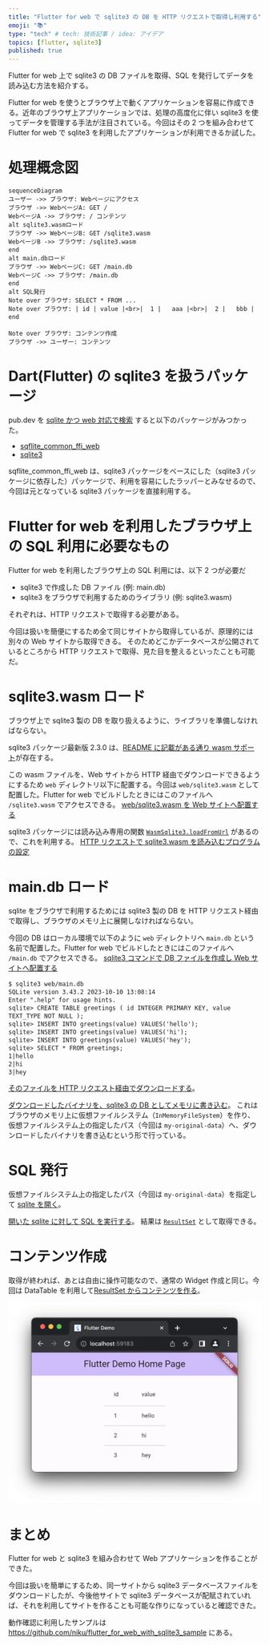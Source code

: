 ```yaml
---
title: "Flutter for web で sqlite3 の DB を HTTP リクエストで取得し利用する"
emoji: "📚"
type: "tech" # tech: 技術記事 / idea: アイデア
topics: [flutter, sqlite3]
published: true
---
```


Flutter for web 上で sqlite3 の DB ファイルを取得、SQL を発行してデータを読み込む方法を紹介する。

Flutter for web を使うとブラウザ上で動くアプリケーションを容易に作成できる。近年のブラウザ上アプリケーションでは、処理の高度化に伴い sqlite3 を使ってデータを管理する手法が注目されている。今回はその 2 つを組み合わせて Flutter for web で sqlite3 を利用したアプリケーションが利用できるか試した。

# 処理概念図

```mermaid
sequenceDiagram
ユーザー ->> ブラウザ: Webページにアクセス
ブラウザ ->> WebページA: GET /
WebページA ->> ブラウザ: / コンテンツ
alt sqlite3.wasmロード
ブラウザ ->> WebページB: GET /sqlite3.wasm
WebページB ->> ブラウザ: /sqlite3.wasm
end
alt main.dbロード
ブラウザ ->> WebページC: GET /main.db
WebページC ->> ブラウザ: /main.db
end
alt SQL発行
Note over ブラウザ: SELECT * FROM ...
Note over ブラウザ: | id | value |<br>|  1 |   aaa |<br>|  2 |   bbb |
end

Note over ブラウザ: コンテンツ作成
ブラウザ ->> ユーザー: コンテンツ
```

# Dart(Flutter) の sqlite3 を扱うパッケージ

pub.dev を [sqlite かつ web 対応で検索](https://pub.dev/packages?q=platform%3Aweb+sqlite) すると以下のパッケージがみつかった。

- [sqflite_common_ffi_web](https://pub.dev/packages/sqflite_common_ffi_web)
- [sqlite3](https://pub.dev/packages/sqlite3)

sqflite_common_ffi_web は、sqlite3 パッケージをベースにした（sqlite3 パッケージに依存した）パッケージで、利用を容易にしたラッパーとみなせるので、今回は元となっている sqlite3 パッケージを直接利用する。

# Flutter for web を利用したブラウザ上の SQL 利用に必要なもの

Flutter for web を利用したブラウザ上の SQL 利用には、以下 2 つが必要だ

- sqlite3 で作成した DB ファイル (例: main.db)
- sqlite3 をブラウザで利用するためのライブラリ (例: sqlite3.wasm)

それぞれは、HTTP リクエストで取得する必要がある。

今回は扱いを簡便にするため全て同じサイトから取得しているが、原理的には別々の Web サイトから取得できる。
そのためどこかデータベースが公開されているところから HTTP リクエストで取得、見た目を整えるといったことも可能だ。

# sqlite3.wasm ロード

ブラウザ上で sqlite3 製の DB を取り扱えるように、ライブラリを準備しなければならない。

sqlite3 パッケージ最新版 2.3.0 は、[README に記載がある通り wasm サポート](https://github.com/simolus3/sqlite3.dart/tree/sqlite3-2.3.0/sqlite3#wasm-web-support)が存在する。

この wasm ファイルを、Web サイトから HTTP 経由でダウンロードできるようにするため `web` ディレクトリ以下に配置する。今回は `web/sqlite3.wasm` として配置した。Flutter for web でビルドしたときにはこのファイルへ `/sqlite3.wasm` でアクセスできる。
[web/sqlite3.wasm を Web サイトへ配置する](https://github.com/niku/flutter_for_web_with_sqlite3_sample/commit/113e3b5771e6bba1d636ab4a7b722f797185405a)

sqlite3 パッケージには読み込み専用の関数 [`WasmSqlite3.loadFromUrl`](https://pub.dev/documentation/sqlite3/2.3.0/sqlite3.wasm/WasmSqlite3/loadFromUrl.html) があるので、これを利用する。
[HTTP リクエストで sqlite3.wasm を読み込むプログラムの設定](https://github.com/niku/flutter_for_web_with_sqlite3_sample/commit/d4c3e44029cf66723afbac4d6c1c9077b419df09)

# main.db ロード

sqlite をブラウザで利用するためには sqlite3 製の DB を HTTP リクエスト経由で取得し、ブラウザのメモリ上に展開しなければならない。

今回の DB はローカル環境で以下のように `web` ディレクトリへ `main.db` という名前で配置した。Flutter for web でビルドしたときにはこのファイルへ `/main.db` でアクセスできる。
[sqlite3 コマンドで DB ファイルを作成し Web サイトへ配置する](https://github.com/niku/flutter_for_web_with_sqlite3_sample/commit/5e1928eaa320d803704493da68f13b793ff84e20)

```
$ sqlite3 web/main.db
SQLite version 3.43.2 2023-10-10 13:08:14
Enter ".help" for usage hints.
sqlite> CREATE TABLE greetings ( id INTEGER PRIMARY KEY, value TEXT_TYPE NOT NULL );
sqlite> INSERT INTO greetings(value) VALUES('hello');
sqlite> INSERT INTO greetings(value) VALUES('hi');
sqlite> INSERT INTO greetings(value) VALUES('hey');
sqlite> SELECT * FROM greetings;
1|hello
2|hi
3|hey
```

[そのファイルを HTTP リクエスト経由でダウンロードする](https://github.com/niku/flutter_for_web_with_sqlite3_sample/commit/eb5b70e0c4f201f4ddd2ff9d38ee7267e8bb7c0b#diff-e61eb31d013d12616f5532636a88cfa63631dda8f7829e5424e68542214d1608R92-R93)。

[ダウンロードしたバイナリを、sqlite3 の DB としてメモリに書き込む](https://github.com/niku/flutter_for_web_with_sqlite3_sample/commit/eb5b70e0c4f201f4ddd2ff9d38ee7267e8bb7c0b#diff-e61eb31d013d12616f5532636a88cfa63631dda8f7829e5424e68542214d1608R80)。
これはブラウザのメモリ上に仮想ファイルシステム（`InMemoryFileSystem`）を作り、仮想ファイルシステム上の指定したパス（今回は `my-original-data`）へ、ダウンロードしたバイナリを書き込むという形で行っている。

# SQL 発行

仮想ファイルシステム上の指定したパス（今回は `my-original-data`）を指定して [sqlite を開く](https://github.com/niku/flutter_for_web_with_sqlite3_sample/commit/eb5b70e0c4f201f4ddd2ff9d38ee7267e8bb7c0b#diff-e61eb31d013d12616f5532636a88cfa63631dda8f7829e5424e68542214d1608R95)。

[開いた sqlite に対して SQL を実行する](https://github.com/niku/flutter_for_web_with_sqlite3_sample/commit/eb5b70e0c4f201f4ddd2ff9d38ee7267e8bb7c0b#diff-e61eb31d013d12616f5532636a88cfa63631dda8f7829e5424e68542214d1608R124-R126)。
結果は [`ResultSet`](https://pub.dev/documentation/sqlite3/2.3.0/sqlite3.wasm/ResultSet-class.html) として取得できる。

# コンテンツ作成

取得が終われば、あとは自由に操作可能なので、通常の Widget 作成と同じ。今回は DataTable を利用して[ResultSet からコンテンツを作る](https://github.com/niku/flutter_for_web_with_sqlite3_sample/commit/eb5b70e0c4f201f4ddd2ff9d38ee7267e8bb7c0b#diff-e61eb31d013d12616f5532636a88cfa63631dda8f7829e5424e68542214d1608R127-R136)。

![](/images/flutter_for_web_with_sqlite3_screenshot.png)

# まとめ

Flutter for web と sqlite3 を組み合わせて Web アプリケーションを作ることができた。

今回は扱いを簡単にするため、同一サイトから sqlite3 データベースファイルをダウンロードしたが、今後他サイトで sqlite3 データベースが配賦されていれば、それを利用してサイトを作ることも可能な作りになっていると確認できた。

動作確認に利用したサンプルは https://github.com/niku/flutter_for_web_with_sqlite3_sample にある。
